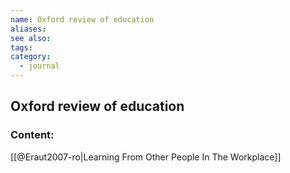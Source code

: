```yaml
---
name: Oxford review of education
aliases:
see also:
tags:
category:
  - journal
---
```


## Oxford review of education

### Content:
[[@Eraut2007-ro|Learning From Other People In The Workplace]]